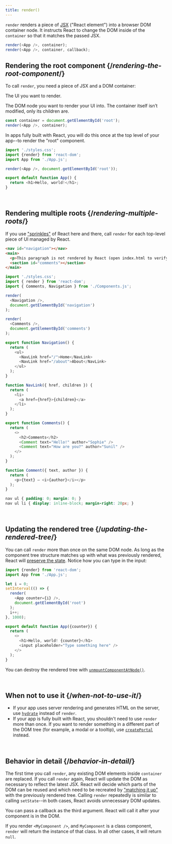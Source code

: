 ```yaml
---
title: render()
---
```


<Intro>

`render` renders a piece of [JSX](/learn/writing-markup-with-jsx) ("React element") into a browser DOM container node. It instructs React to change the DOM inside of the `container` so that it matches the passed JSX.

```js
render(<App />, container);
render(<App />, container, callback);
```

</Intro>

## Rendering the root component {/*rendering-the-root-component*/}

To call `render`, you need a piece of JSX and a DOM container:

<APIAnatomy>

<AnatomyStep title="React element">

The UI you want to render.

</AnatomyStep>

<AnatomyStep title="DOM container">

The DOM node you want to render your UI into. The container itself isn’t modified, only its children are.

</AnatomyStep>

```js [[1, 2, "<App />"], [2, 2, "container"]]
const container = document.getElementById('root');
render(<App />, container);
```

</APIAnatomy>

In apps fully built with React, you will do this once at the top level of your app--to render the "root" component.

<Sandpack>

```js index.js active
import './styles.css';
import {render} from 'react-dom';
import App from './App.js';

render(<App />, document.getElementById('root'));
```

```js App.js
export default function App() {
  return <h1>Hello, world!</h1>;
}
```

</Sandpack>

<br />

## Rendering multiple roots {/*rendering-multiple-roots*/}

If you use ["sprinkles"](/learn/add-react-to-a-website) of React here and there, call `render` for each top-level piece of UI managed by React.

<Sandpack>

```html public/index.html
<nav id="navigation"></nav>
<main>
  <p>This paragraph is not rendered by React (open index.html to verify).</p>
  <section id="comments"></section>
</main>
```

```js index.js active
import './styles.css';
import { render } from 'react-dom';
import { Comments, Navigation } from './Components.js';

render(
  <Navigation />,
  document.getElementById('navigation')
);

render(
  <Comments />,
  document.getElementById('comments')
);
```

```js Components.js
export function Navigation() {
  return (
    <ul>
      <NavLink href="/">Home</NavLink>
      <NavLink href="/about">About</NavLink>
    </ul>
  );
}

function NavLink({ href, children }) {
  return (
    <li>
      <a href={href}>{children}</a>
    </li>
  );
}

export function Comments() {
  return (
    <>
      <h2>Comments</h2>
      <Comment text="Hello!" author="Sophie" />
      <Comment text="How are you?" author="Sunil" />
    </>
  );
}

function Comment({ text, author }) {
  return (
    <p>{text} — <i>{author}</i></p>
  );
}
```

```css
nav ul { padding: 0; margin: 0; }
nav ul li { display: inline-block; margin-right: 20px; }
```

</Sandpack>

<br />

## Updating the rendered tree {/*updating-the-rendered-tree*/}

You can call `render` more than once on the same DOM node. As long as the component tree structure matches up with what was previously rendered, React will [preserve the state](/learn/preserving-and-resetting-state). Notice how you can type in the input:

<Sandpack>

```js index.js active
import {render} from 'react-dom';
import App from './App.js';

let i = 0;
setInterval(() => {
  render(
    <App counter={i} />,
    document.getElementById('root')
  );
  i++;
}, 1000);
```

```js App.js
export default function App({counter}) {
  return (
    <>
      <h1>Hello, world! {counter}</h1>
      <input placeholder="Type something here" />
    </>
  );
}
```

</Sandpack>

You can destroy the rendered tree with [`unmountComponentAtNode()`](TODO).

<br />

## When not to use it {/*when-not-to-use-it*/}

* If your app uses server rendering and generates HTML on the server, use [`hydrate`](TODO) instead of `render`.
* If your app is fully built with React, you shouldn't need to use `render` more than once. If you want to render something in a different part of the DOM tree (for example, a modal or a tooltip), use [`createPortal`](TODO) instead.

<br />


## Behavior in detail {/*behavior-in-detail*/}

The first time you call `render`, any existing DOM elements inside `container` are replaced. If you call `render` again, React will update the DOM as necessary to reflect the latest JSX. React will decide which parts of the DOM can be reused and which need to be recreated by ["matching it up"](/learn/preserving-and-resetting-state) with the previously rendered tree. Calling `render` repeatedly is similar to calling `setState`--in both cases, React avoids unnecessary DOM updates.

You can pass a callback as the third argument. React will call it after your component is in the DOM.

If you render `<MyComponent />`, and `MyComponent` is a class component, `render` will return the instance of that class. In all other cases, it will return `null`.
